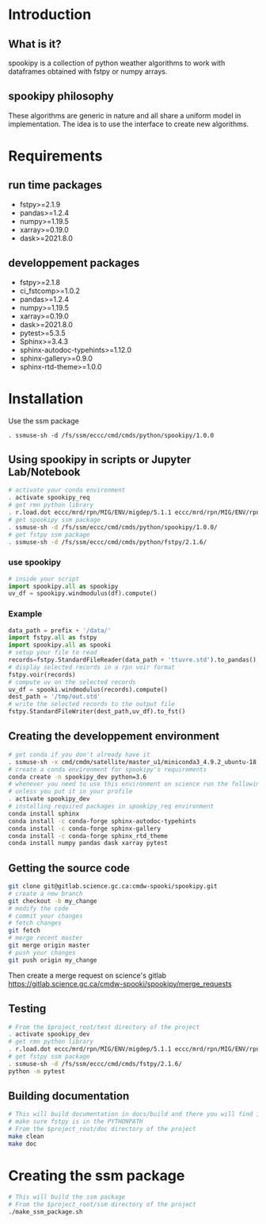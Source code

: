 # Introduction

## What is it?

spookipy is a collection of python weather algorithms to work with
dataframes obtained with fstpy or numpy arrays.

## spookipy philosophy

These algorithms are generic in nature and all share a uniform model in
implementation. The idea is to use the interface to create new
algorithms.

# Requirements

## run time packages

-   fstpy>=2.1.9
-   pandas>=1.2.4
-   numpy>=1.19.5
-   xarray>=0.19.0
-   dask>=2021.8.0

## developpement packages

-   fstpy>=2.1.8
-   ci_fstcomp>=1.0.2
-   pandas>=1.2.4
-   numpy>=1.19.5
-   xarray>=0.19.0
-   dask>=2021.8.0
-   pytest>=5.3.5
-   Sphinx>=3.4.3
-   sphinx-autodoc-typehints>=1.12.0
-   sphinx-gallery>=0.9.0
-   sphinx-rtd-theme>=1.0.0

# Installation

Use the ssm package

    . ssmuse-sh -d /fs/ssm/eccc/cmd/cmds/python/spookipy/1.0.0

## Using spookipy in scripts or Jupyter Lab/Notebook

``` bash
# activate your conda environment
. activate spookipy_req
# get rmn python library
. r.load.dot eccc/mrd/rpn/MIG/ENV/migdep/5.1.1 eccc/mrd/rpn/MIG/ENV/rpnpy/2.1.2
# get spookipy ssm package
. ssmuse-sh -d /fs/ssm/eccc/cmd/cmds/python/spookipy/1.0.0/
# get fstpy ssm package
. ssmuse-sh -d /fs/ssm/eccc/cmd/cmds/python/fstpy/2.1.6/
```

### use spookipy

``` python
# inside your script
import spookipy.all as spookipy
uv_df = spookipy.windmodulus(df).compute()
```

### Example

``` python
data_path = prefix + '/data/'
import fstpy.all as fstpy
import spookipy.all as spooki
# setup your file to read
records=fstpy.StandardFileReader(data_path + 'ttuvre.std').to_pandas()
# display selected records in a rpn voir format
fstpy.voir(records)
# compute uv on the selected records
uv_df = spooki.windmodulus(records).compute()
dest_path = '/tmp/out.std'
# write the selected records to the output file
fstpy.StandardFileWriter(dest_path,uv_df).to_fst()
```

## Creating the developpement environment

``` bash
# get conda if you don't already have it
. ssmuse-sh -x cmd/cmdm/satellite/master_u1/miniconda3_4.9.2_ubuntu-18.04-skylake-64
# create a conda environment for spookipy's requirements
conda create -n spookipy_dev python=3.6
# whenever you need to use this environment on science run the following (if you have'nt loaded the conda ssm, you'll need to do it everytime)
# unless you put it in your profile
. activate spookipy_dev
# installing required packages in spookipy_req environment
conda install sphinx
conda install -c conda-forge sphinx-autodoc-typehints
conda install -c conda-forge sphinx-gallery
conda install -c conda-forge sphinx_rtd_theme
conda install numpy pandas dask xarray pytest
```

## Getting the source code

``` bash
git clone git@gitlab.science.gc.ca:cmdw-spooki/spookipy.git
# create a new branch
git checkout -b my_change
# modify the code
# commit your changes
# fetch changes
git fetch
# merge recent master
git merge origin master
# push your changes
git push origin my_change
```

Then create a merge request on science\'s gitlab
<https://gitlab.science.gc.ca/cmdw-spooki/spookipy/merge_requests>

## Testing

``` bash
# From the $project_root/test directory of the project
. activate spookipy_dev
# get rmn python library
. r.load.dot eccc/mrd/rpn/MIG/ENV/migdep/5.1.1 eccc/mrd/rpn/MIG/ENV/rpnpy/2.1.2
# get fstpy ssm package
. ssmuse-sh -d /fs/ssm/eccc/cmd/cmds/fstpy/2.1.6/
python -m pytest
```

## Building documentation

``` bash
# This will build documentation in docs/build and there you will find index.html
# make sure fstpy is in the PYTHONPATH
# From the $project_root/doc directory of the project
make clean
make doc
```

# Creating the ssm package

``` bash
# This will build the ssm package
# From the $project_root/ssm directory of the project
./make_ssm_package.sh
```
